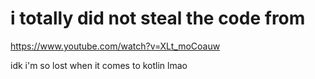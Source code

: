 # i totally did not steal the code from
https://www.youtube.com/watch?v=XLt_moCoauw

idk i'm so lost when it comes to kotlin lmao
